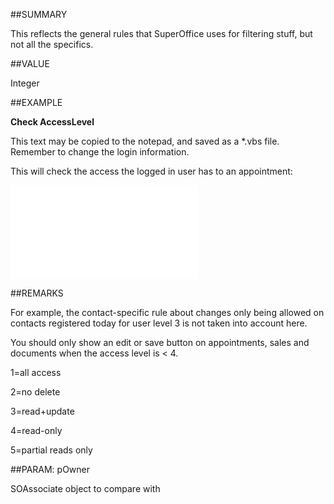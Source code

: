 
##SUMMARY

This reflects the general rules that SuperOffice uses for filtering stuff, but not all the specifics.


##VALUE

Integer


##EXAMPLE

**Check AccessLevel**

This text may be copied to the notepad, and saved as a *.vbs file. Remember to change the login information. 

This will check the access the logged in user has to an appointment:

![](..\..\Examples\vbs\SOAssociate.AccessLevel.vbs.txt)


##REMARKS

For example, the contact-specific rule about changes only being allowed on contacts registered today for user level 3 is not taken into account here. 

You should only show an edit or save button on appointments, sales and documents when the access level is &lt; 4. 


1=all access 

2=no delete 

3=read+update 

4=read-only 

5=partial reads only 





##PARAM: pOwner

SOAssociate object to compare with

